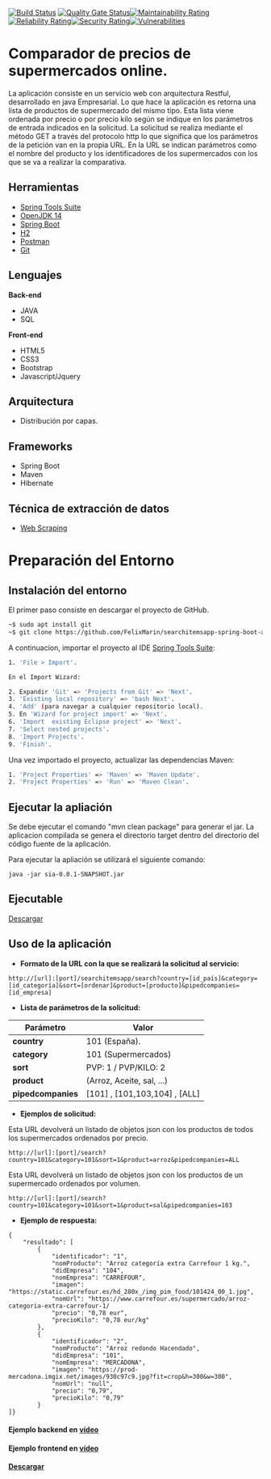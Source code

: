 [![Build Status](https://travis-ci.org/FelixMarin/searchitemsapp-spring-boot-api.png?branch=master)](https://travis-ci.org/FelixMarin/searchitemsapp-spring-boot-api) [![Quality Gate Status](https://sonarcloud.io/api/project_badges/measure?project=FelixMarin_searchitemsapp-spring-boot-api&metric=alert_status)](https://sonarcloud.io/dashboard?id=FelixMarin_searchitemsapp-spring-boot-api)[![Maintainability Rating](https://sonarcloud.io/api/project_badges/measure?project=FelixMarin_searchitemsapp-spring-boot-api&metric=sqale_rating)](https://sonarcloud.io/dashboard?id=FelixMarin_searchitemsapp-spring-boot-api)[![Reliability Rating](https://sonarcloud.io/api/project_badges/measure?project=FelixMarin_searchitemsapp-spring-boot-api&metric=reliability_rating)](https://sonarcloud.io/dashboard?id=FelixMarin_searchitemsapp-spring-boot-api)[![Security Rating](https://sonarcloud.io/api/project_badges/measure?project=FelixMarin_searchitemsapp-spring-boot-api&metric=security_rating)](https://sonarcloud.io/dashboard?id=FelixMarin_searchitemsapp-spring-boot-api)[![Vulnerabilities](https://sonarcloud.io/api/project_badges/measure?project=FelixMarin_searchitemsapp-spring-boot-api&metric=vulnerabilities)](https://sonarcloud.io/dashboard?id=FelixMarin_searchitemsapp-spring-boot-api)


# Comparador de precios de supermercados online.

La aplicación consiste en un servicio web con arquitectura Restful, desarrollado en java Empresarial. Lo que hace la aplicación es retorna una lista de productos de supermercado del mismo tipo. Esta lista viene ordenada por precio o por precio kilo según se indique en los parámetros de entrada indicados en la solicitud. La solicitud se realiza mediante el método GET a través del protocolo http lo que significa que los parámetros de la petición van en la propia URL. En la URL se indican parámetros como el nombre del producto y los identificadores de los supermercados con los que se va a realizar la comparativa.

## Herramientas

- [Spring Tools Suite](https://spring.io/tools)
- [OpenJDK 14](https://openjdk.java.net/projects/jdk/)
- [Spring Boot](https://start.spring.io/)
- [H2](http://h2database.com/html/main.htmls)
- [Postman](https://www.postman.com/)
- [Git](https://git-scm.com/downloads)

## Lenguajes

**Back-end**
- JAVA
- SQL

**Front-end**
- HTML5
- CSS3
- Bootstrap
- Javascript/Jquery

## Arquitectura

- Distribución por capas. 

## Frameworks

- Spring Boot
- Maven
- Hibernate

## Técnica de extracción de datos

- [Web Scraping](https://es.wikipedia.org/wiki/Web_scraping)

# Preparación del Entorno


## Instalación del entorno 
El primer paso consiste en descargar el proyecto de GitHub.  

```bash
~$ sudo apt install git 
~$ git clone https://github.com/FelixMarin/searchitemsapp-spring-boot-api.git 
```
A continuacion, importar el proyecto al IDE [Spring Tools Suite](https://spring.io/tools):

```bash
1. 'File > Import'.

En el Import Wizard:

2. Expandir 'Git' => 'Projects from Git' => 'Next'.
3. 'Existing local repository' => 'bash Next'.
4. 'Add' (para navegar a cualquier repositorio local).
5. En 'Wizard for project import' => 'Next'. 
6. 'Import  existing Eclipse project' => 'Next'.
7. 'Select nested projects'.
8. 'Import Projects'.
9. 'Finish'.
```

Una vez importado el proyecto, actualizar las dependencias Maven: 

```bash
1. 'Project Properties' => 'Maven' => 'Maven Update'.
2. 'Project Properties' => 'Run' => 'Maven Clean'.
```

## Ejecutar la apliación

Se debe ejecutar el comando "mvn clean package" para generar el jar. La aplicacion compilada se genera el directorio target dentro del directorio del código fuente de la aplicación. 

Para ejecutar la apliación se utilizará el siguiente comando:

```console
java -jar sia-0.0.1-SNAPSHOT.jar
```

## Ejecutable
[Descargar](https://github.com/FelixMarin/searchitemsapp-spring-boot-api/releases/download/rls1.9/rls1.9.zip)

## Uso de la aplicación

- **Formato de la URL con la que se realizará la solicitud al servicio:**

```console
http://[url]:[port]/searchitemsapp/search?country=[id_país]&category=[id_categoría]&sort=[ordenar]&product=[producto]&pipedcompanies=[id_empresa]
```

- **Lista de parámetros de la solicitud:**

| Parámetro | Valor |
| --- | --- |
| __country__ | 101 (España). |
| __category__ | 101 (Supermercados) |
| __sort__ | PVP: 1 / PVP/KILO: 2 |
| __product__ | (Arroz, Aceite, sal, ...) |
| __pipedcompanies__ | [101] , [101,103,104] , [ALL] |
 

- **Ejemplos de solicitud:**

Esta URL devolverá un listado de objetos json con los productos de todos los supermercados ordenados por precio. 

```console
http://[url]:[port]/search?country=101&category=101&sort=1&product=arroz&pipedcompanies=ALL
```

Esta URL devolverá un listado de objetos json con los productos de un supermercado ordenados por volumen.

```console
http://[url]:[port]/search?country=101&category=101&sort=1&product=sal&pipedcompanies=103
```

- **Ejemplo de respuesta:**

```console
{
    "resultado": [
        {
            "identificador": "1",
            "nomProducto": "Arroz categoría extra Carrefour 1 kg.",
            "didEmpresa": "104",
            "nomEmpresa": "CARREFOUR",
            "imagen": "https://static.carrefour.es/hd_280x_/img_pim_food/101424_00_1.jpg",
            "nomUrl": "https://www.carrefour.es/supermercado/arroz-categoria-extra-carrefour-1/
            "precio": "0,78 eur",
            "precioKilo": "0,78 eur/kg"
        },
        {
            "identificador": "2",
            "nomProducto": "Arroz redondo Hacendado",
            "didEmpresa": "101",
            "nomEmpresa": "MERCADONA",
            "imagen": "https://prod-mercadona.imgix.net/images/930c97c9.jpg?fit=crop&h=300&w=300",
            "nomUrl": "null",
            "precio": "0,79",
            "precioKilo": "0,79"
        }
]}
```

#### Ejemplo backend en [vídeo](https://youtu.be/smuZhHQhij4)
#### Ejemplo frontend en [vídeo](https://www.youtube.com/watch?v=K_4Wp0Poh2Q&t=7s)
#### [Descargar](https://github.com/FelixMarin/searchitemsapp-spring-boot-api/releases/download/rls1.9/rls1.9.zip)
